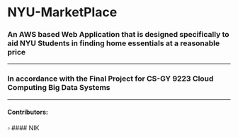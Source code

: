 # NYU-MarketPlace
### An AWS based Web Application that is designed specifically to aid NYU Students in finding home essentials at a reasonable price
***
### In accordance with the Final Project for CS-GY 9223 Cloud Computing Big Data Systems
***
#### Contributors:  
  ▫️ #### NIK
